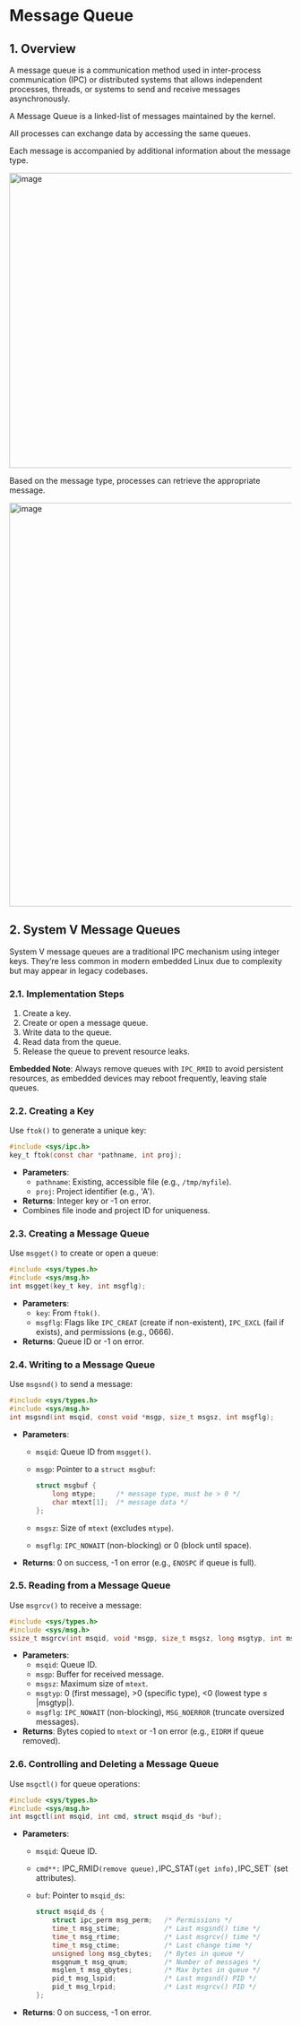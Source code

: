 # Message Queue

## 1. Overview

A message queue is a communication method used in inter-process communication (IPC) or distributed systems that allows independent processes, threads, or systems to send and receive messages asynchronously.

A Message Queue is a linked-list of messages maintained by the kernel.

All processes can exchange data by accessing the same queues.

Each message is accompanied by additional information about the message type.

<img width="1072" height="527" alt="image" src="https://github.com/user-attachments/assets/304027c2-61aa-42fa-81de-fc6239b53cd2" />

Based on the message type, processes can retrieve the appropriate message.

<img width="1072" height="721" alt="image" src="https://github.com/user-attachments/assets/d8a50111-3034-4763-b40f-29a6dc2f56be" />

## 2. System V Message Queues

System V message queues are a traditional IPC mechanism using integer keys. They’re less common in modern embedded Linux due to complexity but may appear in legacy codebases.

### 2.1. Implementation Steps

1. Create a key.
2. Create or open a message queue.
3. Write data to the queue.
4. Read data from the queue.
5. Release the queue to prevent resource leaks.

**Embedded Note**: Always remove queues with `IPC_RMID` to avoid persistent resources, as embedded devices may reboot frequently, leaving stale queues.

### 2.2. Creating a Key

Use `ftok()` to generate a unique key:

```c
#include <sys/ipc.h>
key_t ftok(const char *pathname, int proj);
```

- **Parameters**:
    - `pathname`: Existing, accessible file (e.g., `/tmp/myfile`).
    - `proj`: Project identifier (e.g., 'A').
- **Returns**: Integer key or -1 on error.
- Combines file inode and project ID for uniqueness.

### 2.3. Creating a Message Queue

Use `msgget()` to create or open a queue:

```c
#include <sys/types.h>
#include <sys/msg.h>
int msgget(key_t key, int msgflg);
```

- **Parameters**:
    - `key`: From `ftok()`.
    - `msgflg`: Flags like `IPC_CREAT` (create if non-existent), `IPC_EXCL` (fail if exists), and permissions (e.g., 0666).
- **Returns**: Queue ID or -1 on error.

### 2.4. Writing to a Message Queue

Use `msgsnd()` to send a message:

```c
#include <sys/types.h>
#include <sys/msg.h>
int msgsnd(int msqid, const void *msgp, size_t msgsz, int msgflg);
```

- **Parameters**:
    - `msqid`: Queue ID from `msgget()`.
    - `msgp`: Pointer to a `struct msgbuf`:
        
        ```c
        struct msgbuf {
            long mtype;     /* message type, must be > 0 */
            char mtext[1];  /* message data */
        };
        ```
        
    - `msgsz`: Size of `mtext` (excludes `mtype`).
    - `msgflg`: `IPC_NOWAIT` (non-blocking) or 0 (block until space).
- **Returns**: 0 on success, -1 on error (e.g., `ENOSPC` if queue is full).

### 2.5. Reading from a Message Queue

Use `msgrcv()` to receive a message:

```c
#include <sys/types.h>
#include <sys/msg.h>
ssize_t msgrcv(int msqid, void *msgp, size_t msgsz, long msgtyp, int msgflg);
```

- **Parameters**:
    - `msqid`: Queue ID.
    - `msgp`: Buffer for received message.
    - `msgsz`: Maximum size of `mtext`.
    - `msgtyp`: 0 (first message), >0 (specific type), <0 (lowest type ≤ |msgtyp|).
    - `msgflg`: `IPC_NOWAIT` (non-blocking), `MSG_NOERROR` (truncate oversized messages).
- **Returns**: Bytes copied to `mtext` or -1 on error (e.g., `EIDRM` if queue removed).

### 2.6. Controlling and Deleting a Message Queue

Use `msgctl()` for queue operations:

```c
#include <sys/types.h>
#include <sys/msg.h>
int msgctl(int msqid, int cmd, struct msqid_ds *buf);
```

- **Parameters**:
    - `msqid`: Queue ID.
    - `cmd**:` IPC_RMID`(remove queue),`IPC_STAT`(get info),`IPC_SET` (set attributes).
    - `buf`: Pointer to `msqid_ds`:
        
        ```c
        struct msqid_ds {
            struct ipc_perm msg_perm;   /* Permissions */
            time_t msg_stime;           /* Last msgsnd() time */
            time_t msg_rtime;           /* Last msgrcv() time */
            time_t msg_ctime;           /* Last change time */
            unsigned long msg_cbytes;   /* Bytes in queue */
            msgqnum_t msg_qnum;         /* Number of messages */
            msglen_t msg_qbytes;        /* Max bytes in queue */
            pid_t msg_lspid;            /* Last msgsnd() PID */
            pid_t msg_lrpid;            /* Last msgrcv() PID */
        };
        ```
        
- **Returns**: 0 on success, -1 on error.

